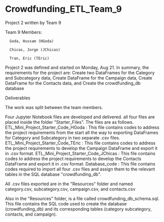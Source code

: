 # Crowdfunding_ETL_Team_9
Project 2 written by Team 9

Team 9 Members:

      Goda, Hussam (HGoda)
      
      Chicas, Jorge (JChicas)
      
      Tran, Eric (TEric)

Project 2 was defined and started on Monday, Aug 21. In summary, the requirements for the project are:
      Create two DataFrames for the Category and Subcategory data,
      Create DataFrame for the Campaign data,
      Create DataFrame for the Contacts data, and
      Create the crowdfunding_db database


Deliverables

The work was split between the team members.

Four Jupyter Notebook files are developed and delivered. all four files are placed inside the folder "Starter_Files". The files are as follows.
      ETL_Mini_Project_Starter_Code_HGoda : This file contains codes to address the project requirements from the start all the way to exporting DataFrames for Category and Subcategory in two separate .csv files.
      ETL_Mini_Project_Starter_Code_TEric : This file contains codes to address the project requirements to develop the Campaign DataFrame and export it in .csv format.
      ETL_Mini_Project_Starter_Code_JChicas : This file contains codes to address the project requirements to develop the Contacts DataFrame and export it in .csv format.
      Database_code : This file contains codes required to import all four .csv files and assign them to the relevant tables in the SQL database "crowdfunding_db".
  
All .csv files exported are in the "Resources" folder and named category.csv, subcategory.csv, campaign.csv, and contacts.csv

Also in the "Resources" folder, is a file called crowdfunding_db_schema.sql. This file contains the SQL code used to create the database (crowdfunding_db) and its corresponding tables (category subcategory, contacts, and campaign).
